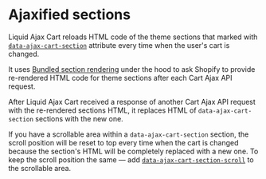 # Ajaxified sections

Liquid Ajax Cart reloads HTML code of the theme sections that marked with [`data-ajax-cart-section`](/reference/data-ajax-cart-section) attribute every time when the user's cart is changed. 

It uses [Bundled section rendering](https://shopify.dev/api/ajax/reference/cart#bundled-section-rendering) under the hood to ask Shopify to provide re-rendered HTML code for theme sections after each Cart Ajax API request.

After Liquid Ajax Cart received a response of another Cart Ajax API request with the re-rendered sections HTML, it replaces HTML of `data-ajax-cart-section` sections with the new one.

If you have a scrollable area within a `data-ajax-cart-section` section, the scroll position will be reset to top every time when the cart is changed because the section's HTML will be completely replaced with a new one. To keep the scroll position the same — add [`data-ajax-cart-section-scroll`](/reference/data-ajax-cart-section-scroll) to the scrollable area.

